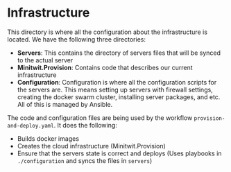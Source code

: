 # Infrastructure
This directory is where all the configuration about the infrastructure is located. We have the following three directories:

- **Servers**: This contains the directory of servers files that will be synced to the actual server
- **Minitwit.Provision**: Contains code that describes our current infrastructure
- **Configuration**: Configuration is where all the configuration scripts for the servers are. This means setting up servers with firewall settings, creating the docker swarm cluster, installing server packages, and etc. All of this is managed by Ansible.

The code and configuration files are being used by the workflow `provision-and-deploy.yaml`. It does the following:
- Builds docker images
- Creates the cloud infrastructure (Minitwit.Provision)
- Ensure that the servers state is correct and deploys (Uses playbooks in `./configuration` and syncs the files in `servers`)
